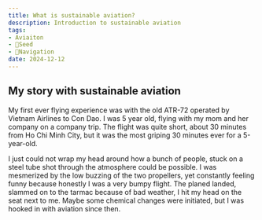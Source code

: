 ```yaml
---
title: What is sustainable aviation?
description: Introduction to sustainable aviation
tags:
- Aviaiton
- 🌱Seed
- 🧭Navigation
date: 2024-12-12
---
```

## My story with sustainable aviation
My first ever flying experience was with the old ATR-72 operated by Vietnam Airlines to Con Dao. I was 5 year old, flying with my mom and her company on a company trip. The flight was quite short, about 30 minutes from Ho Chi Minh City, but it was the most griping 30 minutes ever for a 5-year-old.

I just could not wrap my head around how a bunch of people, stuck on a steel tube shot through the atmosphere could be possible. I was mesmerized by the low buzzing of the two propellers, yet constantly feeling funny because honestly I was a very bumpy flight. The planed landed, slammed on to the tarmac because of bad weather, I hit my head on the seat next to me. Maybe some chemical changes were initiated, but I was hooked in with aviation since then.

